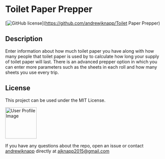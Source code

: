 # Toilet Paper Prepper

[![GitHub license](https://img.shields.io/badge/license-MIT-blue.svg)](https://github.com/andrewjknapp/Toilet Paper Prepper)

## Description

Enter information about how much toilet paper you have along with how many people that toilet paper is used by to calculate how long your supply of toilet paper will last. There is an advanced prepper option in which you can enter more parameters such as the sheets in each roll and how many sheets you use every trip.

## License<a name=license></a>

This project can be used under the MIT License.


<img src="https://avatars.githubusercontent.com/u/16299570?" alt="User Profile Image" height="100">

If you have any questions about the repo, open an issue or contact [andrewjknapp](https://github.com/andrewjknapp) directly at ajknapp2015@gmail.com